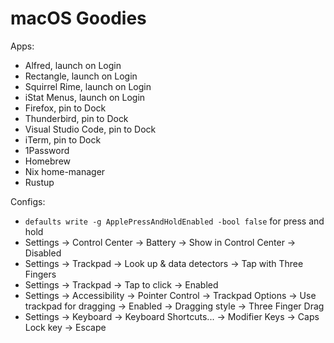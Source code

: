 # macOS Goodies

Apps:

- Alfred, launch on Login
- Rectangle, launch on Login
- Squirrel Rime, launch on Login
- iStat Menus, launch on Login
- Firefox, pin to Dock
- Thunderbird, pin to Dock
- Visual Studio Code, pin to Dock
- iTerm, pin to Dock
- 1Password
- Homebrew
- Nix home-manager
- Rustup

Configs:

- `defaults write -g ApplePressAndHoldEnabled -bool false` for press and hold
- Settings -> Control Center -> Battery -> Show in Control Center -> Disabled
- Settings -> Trackpad -> Look up & data detectors -> Tap with Three Fingers
- Settings -> Trackpad -> Tap to click -> Enabled
- Settings -> Accessibility -> Pointer Control -> Trackpad Options -> Use trackpad for dragging -> Enabled -> Dragging style -> Three Finger Drag
- Settings -> Keyboard -> Keyboard Shortcuts... -> Modifier Keys -> Caps Lock key -> Escape
